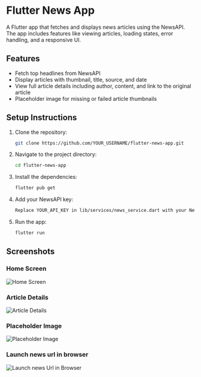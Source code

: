 # Flutter News App

A Flutter app that fetches and displays news articles using the NewsAPI. The app includes features like viewing articles, loading states, error handling, and a responsive UI.

## Features
- Fetch top headlines from NewsAPI
- Display articles with thumbnail, title, source, and date
- View full article details including author, content, and link to the original article
- Placeholder image for missing or failed article thumbnails

## Setup Instructions

1. Clone the repository:
   ```bash
   git clone https://github.com/YOUR_USERNAME/flutter-news-app.git
   
2. Navigate to the project directory:
   ```bash 
   cd flutter-news-app
3. Install the dependencies:
   ```bash 
   flutter pub get
4. Add your NewsAPI key:
   ```bash 
   Replace YOUR_API_KEY in lib/services/news_service.dart with your NewsAPI key
5. Run the app:
   ```bash 
   flutter run


## Screenshots

### Home Screen
![Home Screen](assets/screenshots/feeds.jpg)

### Article Details
![Article Details](assets/screenshots/details_page.jpg)

### Placeholder Image
![Placeholder Image](assets/screenshots/image_placeholder.jpg)

### Launch news url in browser
![Launch news Url in Browser](assets/screenshots/launch_url_in_browser.jpg)